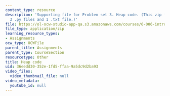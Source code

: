 ```yaml
---
content_type: resource
description: 'Supporting file for Problem set 3. Heap code. (This zip file includes:
  3 .py files and 1 .txt file.)'
file: https://ol-ocw-studio-app-qa.s3.amazonaws.com/courses/6-006-introduction-to-algorithms-spring-2008/36eedd30352e1fd5ffaa9a5dc9d2ba93_ps3_heap.zip
file_type: application/zip
learning_resource_types:
- Assignments
ocw_type: OCWFile
parent_title: Assignments
parent_type: CourseSection
resourcetype: Other
title: Heap code
uid: 36eedd30-352e-1fd5-ffaa-9a5dc9d2ba93
video_files:
  video_thumbnail_file: null
video_metadata:
  youtube_id: null
---
```

